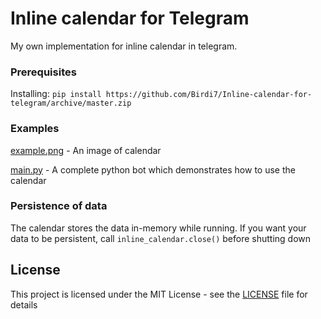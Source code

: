 # Inline calendar for Telegram

My own implementation for inline calendar in telegram.  

### Prerequisites

Installing:
`
pip install https://github.com/Birdi7/Inline-calendar-for-telegram/archive/master.zip
`

### Examples

[example.png](images/example.png) - An image of calendar

[main.py](examples/main.py) - A complete python bot which demonstrates how to use the calendar

### Persistence of data

The calendar stores the data in-memory while running.
If you want your data to be persistent, call `inline_calendar.close()` before shutting down

## License

This project is licensed under the MIT License - see the [LICENSE](LICENSE) file for details

